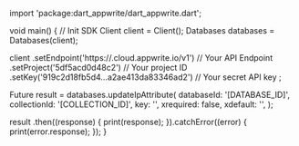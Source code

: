 import 'package:dart_appwrite/dart_appwrite.dart';

void main() { // Init SDK
  Client client = Client();
  Databases databases = Databases(client);

  client
    .setEndpoint('https://<REGION>.cloud.appwrite.io/v1') // Your API Endpoint
    .setProject('5df5acd0d48c2') // Your project ID
    .setKey('919c2d18fb5d4...a2ae413da83346ad2') // Your secret API key
  ;

  Future result = databases.updateIpAttribute(
    databaseId: '[DATABASE_ID]',
    collectionId: '[COLLECTION_ID]',
    key: '',
    xrequired: false,
    xdefault: '',
  );

  result
    .then((response) {
      print(response);
    }).catchError((error) {
      print(error.response);
  });
}